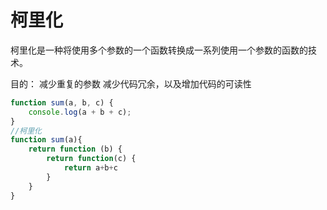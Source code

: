 # 柯里化
柯里化是一种将使用多个参数的一个函数转换成一系列使用一个参数的函数的技术。

目的：
减少重复的参数
减少代码冗余，以及增加代码的可读性

```ts
function sum(a, b, c) {
    console.log(a + b + c);
}
//柯里化
function sum(a){
    return function (b) {
        return function(c) {
            return a+b+c
        }
    }
}
```